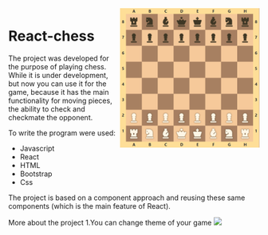 <img align="right" width="280" height="280" src="2022-12-05_13-40-15.png" alt="react-chess">

# React-chess
The project was developed for the purpose of playing chess. While it is under development, but now you can use it for the game, because it has the main functionality for moving pieces, the ability to check and checkmate the opponent.

To write the program were used: 
- Javascript 
- React 
- HTML
- Bootstrap
- Css

The project is based on a component approach and reusing these same components (which is the main feature of React).

More about the project
1.You can change theme of your game 
<img src="![image](https://user-images.githubusercontent.com/107932116/229518607-054f6538-d0b6-4a08-aebc-7603a0e55208.png)"/>
